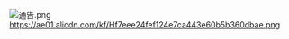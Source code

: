 ![通告.png](https://s3.jpg.cm/2020/04/09/673Qi.png)
https://ae01.alicdn.com/kf/Hf7eee24fef124e7ca443e60b5b360dbae.png
